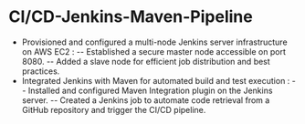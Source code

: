 # CI/CD-Jenkins-Maven-Pipeline

- Provisioned and configured a multi-node Jenkins server infrastructure on AWS EC2 :
-- Established a secure master node accessible on port 8080.
-- Added a slave node for efficient job distribution and best practices.
- Integrated Jenkins with Maven for automated build and test execution :
-- Installed and configured Maven Integration plugin on the Jenkins server.
-- Created a Jenkins job to automate code retrieval from a GitHub repository and trigger the CI/CD pipeline.

